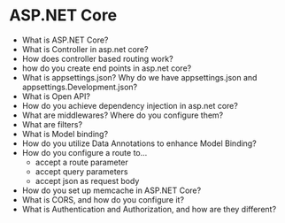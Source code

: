 # ASP.NET Core
- What is ASP.NET Core?
- What is Controller in asp.net core?
- How does controller based routing work?
- how do you create end points in asp.net core?
- What is appsettings.json? Why do we have appsettings.json and appsettings.Development.json?
- What is Open API?
- How do you achieve dependency injection in asp.net core?
- What are middlewares? Where do you configure them?
- What are filters?
- What is Model binding?
- How do you utilize Data Annotations to enhance Model Binding?
- How do you configure a route to...
	- accept a route parameter
	- accept query parameters
	- accept json as request body
- How do you set up memcache in ASP.NET Core?
- What is CORS, and how do you configure it?
- What is Authentication and Authorization, and how are they different?